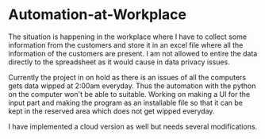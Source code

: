 # Automation-at-Workplace

The situation is happening in the workplace where I have to collect some information from the customers and store it in an excel file where all the information of the customers are present. I am not allowed to entire the data directly to the spreadsheet as it would cause in data privacy issues.

Currently the project in on hold as there is an issues of all the computers gets data wipped at 2:00am everyday. Thus the automation with the python on the computer won't be able to suitable. Working on making a UI for the input part and making the program as an installable file so that it can be kept in the reserved area which does not get wipped everyday. 

I have implemented a cloud version as well but needs several modifications.

